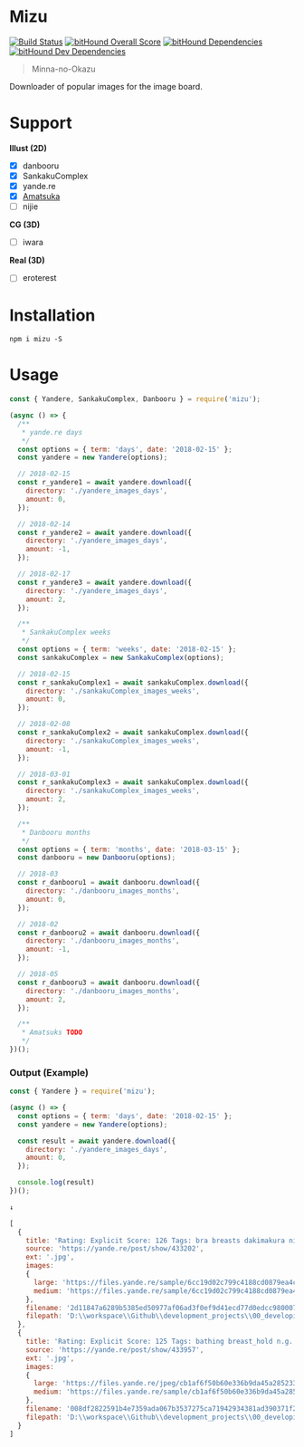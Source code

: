 # Mizu

[![Build Status](https://travis-ci.org/eiurur/Mizu.svg?branch=master)](https://travis-ci.org/eiurur/Mizu)
[![bitHound Overall Score](https://www.bithound.io/github/eiurur/Mizu/badges/score.svg)](https://www.bithound.io/github/eiurur/Mizu)
[![bitHound Dependencies](https://www.bithound.io/github/eiurur/Mizu/badges/dependencies.svg)](https://www.bithound.io/github/eiurur/Mizu/master/dependencies/npm)
[![bitHound Dev Dependencies](https://www.bithound.io/github/eiurur/Mizu/badges/devDependencies.svg)](https://www.bithound.io/github/eiurur/Mizu/master/dependencies/npm)

> Minna-no-Okazu

Downloader of popular images for the image board.

# Support

**Illust (2D)**

* [x] danbooru
* [x] SankakuComplex
* [x] yande.re
* [x] <a href="https://amatsuka.herokuapp.com" target="_blank">Amatsuka</a>
* [ ] nijie

**CG (3D)**

* [ ] iwara

**Real (3D)**

* [ ] eroterest

# Installation

    npm i mizu -S

# Usage

```js
const { Yandere, SankakuComplex, Danbooru } = require('mizu');

(async () => {
  /**
   * yande.re days
   */
  const options = { term: 'days', date: '2018-02-15' };
  const yandere = new Yandere(options);

  // 2018-02-15
  const r_yandere1 = await yandere.download({
    directory: './yandere_images_days',
    amount: 0,
  });

  // 2018-02-14
  const r_yandere2 = await yandere.download({
    directory: './yandere_images_days',
    amount: -1,
  });

  // 2018-02-17
  const r_yandere3 = await yandere.download({
    directory: './yandere_images_days',
    amount: 2,
  });

  /**
   * SankakuComplex weeks
   */
  const options = { term: 'weeks', date: '2018-02-15' };
  const sankakuComplex = new SankakuComplex(options);

  // 2018-02-15
  const r_sankakuComplex1 = await sankakuComplex.download({
    directory: './sankakuComplex_images_weeks',
    amount: 0,
  });

  // 2018-02-08
  const r_sankakuComplex2 = await sankakuComplex.download({
    directory: './sankakuComplex_images_weeks',
    amount: -1,
  });

  // 2018-03-01
  const r_sankakuComplex3 = await sankakuComplex.download({
    directory: './sankakuComplex_images_weeks',
    amount: 2,
  });

  /**
   * Danbooru months
   */
  const options = { term: 'months', date: '2018-03-15' };
  const danbooru = new Danbooru(options);

  // 2018-03
  const r_danbooru1 = await danbooru.download({
    directory: './danbooru_images_months',
    amount: 0,
  });

  // 2018-02
  const r_danbooru2 = await danbooru.download({
    directory: './danbooru_images_months',
    amount: -1,
  });

  // 2018-05
  const r_danbooru3 = await danbooru.download({
    directory: './danbooru_images_months',
    amount: 2,
  });

  /**
   * Amatsuks TODO
   */
})();
```

### Output (Example)

```js
const { Yandere } = require('mizu');

(async () => {
  const options = { term: 'days', date: '2018-02-15' };
  const yandere = new Yandere(options);

  const result = await yandere.download({
    directory: './yandere_images_days',
    amount: 0,
  });

  console.log(result)
})();

↓

[
  {
    title: 'Rating: Explicit Score: 126 Tags: bra breasts dakimakura nipples pantsu panty_pull pussy shouna_mitsuishi stylus User: DDD',
    source: 'https://yande.re/post/show/433202',
    ext: '.jpg',
    images:
    {
      large: 'https://files.yande.re/sample/6cc19d02c799c4188cd0879ea4c1204d/yande.re%20433202%20sample%20bra%20breasts%20dakimakura%20nipples%20pantsu%20panty_pull%20pussy%20shouna_mitsuishi%20stylus.jpg',
      medium: 'https://files.yande.re/sample/6cc19d02c799c4188cd0879ea4c1204d/yande.re%20433202%20sample%20bra%20breasts%20dakimakura%20nipples%20pantsu%20panty_pull%20pussy%20shouna_mitsuishi%20stylus.jpg'
    },
    filename: '2d11847a6289b5385ed50977af06ad3f0ef9d41ecd77d0edcc98000718513c81.jpg',
    filepath: 'D:\\workspace\\Github\\development_projects\\00_developing\\Mizu\\yandere_images_months\\2d11847a6289b5385ed50977af06ad3f0ef9d41ecd77d0edcc98000718513c81.jpg'
  },
  {
    title: 'Rating: Explicit Score: 125 Tags: bathing breast_hold n.g. naked nipples pussy uncensored wet User: mash',
    source: 'https://yande.re/post/show/433957',
    ext: '.jpg',
    images:
    {
      large: 'https://files.yande.re/jpeg/cb1af6f50b60e336b9da45a285233ba8/yande.re%20433957%20bathing%20breast_hold%20n.g.%20naked%20nipples%20pussy%20uncensored%20wet.jpg',
      medium: 'https://files.yande.re/sample/cb1af6f50b60e336b9da45a285233ba8/yande.re%20433957%20bathing%20breast_hold%20n.g.%20naked%20nipples%20pussy%20uncensored%20wet.jpg'
    },
    filename: '008df2822591b4e7359ada067b3537275ca71942934381ad390371f26d1ab4b3.jpg',
    filepath: 'D:\\workspace\\Github\\development_projects\\00_developing\\Mizu\\yandere_images_months\\008df2822591b4e7359ada067b3537275ca71942934381ad390371f26d1ab4b3.jpg'
  }
]
```
